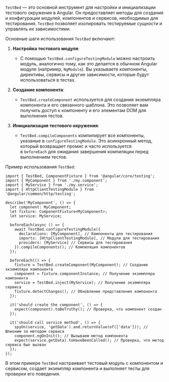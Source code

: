 
`TestBed` — это основной инструмент для настройки и инициализации тестового окружения в Angular. Он предоставляет методы для создания и конфигурации модулей, компонентов и сервисов, необходимых для тестирования. `TestBed` позволяет изолировать тестируемые сущности и управлять их зависимостями.

Основные шаги использования `TestBed` включают:

1. **Настройка тестового модуля**:
    
    - С помощью `TestBed.configureTestingModule` можно настроить модуль, аналогично тому, как это делается в обычном Angular модуле (например, `NgModule`). Вы указываете компоненты, директивы, сервисы и другие зависимости, которые будут использоваться в тестах.
2. **Создание компонента**:
    
    - `TestBed.createComponent` используется для создания экземпляра компонента и его связанного шаблона. Это позволяет вам получить доступ к компоненту и его элементам DOM для выполнения тестов.
3. **Инициализация тестового окружения**:
    
    - `TestBed.compileComponents` компилирует все компоненты, указаные в `configureTestingModule`. Это асинхронный метод, который возвращает промис и часто используется в `beforeEach` для ожидания завершения компиляции перед выполнением тестов.

Пример использования `TestBed`:

```TS
import { TestBed, ComponentFixture } from '@angular/core/testing';
import { MyComponent } from './my.component';
import { MyService } from './my.service';
import { HttpClientTestingModule } from '@angular/common/http/testing';

describe('MyComponent', () => {
  let component: MyComponent;
  let fixture: ComponentFixture<MyComponent>;
  let service: MyService;

  beforeEach(async () => {
    await TestBed.configureTestingModule({
      declarations: [MyComponent], // Компоненты для тестирования
      imports: [HttpClientTestingModule], // Модули для тестирования
      providers: [MyService] // Сервисы для тестирования
    }).compileComponents(); // Компиляция компонентов
  });

  beforeEach(() => {
    fixture = TestBed.createComponent(MyComponent); // Создание экземпляра компонента
    component = fixture.componentInstance; // Получение экземпляра компонента
    service = TestBed.inject(MyService); // Получение экземпляра сервиса
    fixture.detectChanges(); // Обновление представления компонента
  });

  it('should create the component', () => {
    expect(component).toBeTruthy(); // Проверка, что компонент создан
  });

  it('should call service method', () => {
    spyOn(service, 'getData').and.returnValue(of(['data'])); // Шпионим за методом сервиса
    component.ngOnInit(); // Вызываем метод компонента
    expect(service.getData).toHaveBeenCalled(); // Проверка, что метод сервиса был вызван
  });
});
```

В этом примере `TestBed` настраивает тестовый модуль с компонентом и сервисом, создает экземпляр компонента и выполняет тесты для проверки его поведения.